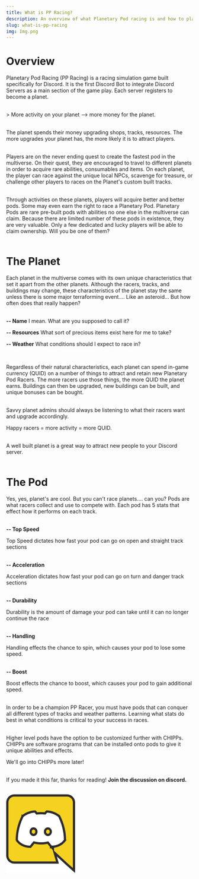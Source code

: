 ```yaml
---
title: What is PP Racing?
description: An overview of what Planetary Pod racing is and how to play it
slug: what-is-pp-racing
img: Img.png
---
```


# Overview

Planetary Pod Racing (PP Racing) is a racing simulation game built specifically for Discord. It is the first Discord Bot to integrate Discord Servers as a main section of the game play.
Each server registers to become a planet.

<br>
> More activity on your planet --> more money for the planet.
<br>
<br>

The planet spends their money upgrading shops, tracks, resources.
The more upgrades your planet has, the more likely it is to attract players.  
<br>

Players are on the never ending quest to create the fastest pod in the multiverse. On their quest, they are encouraged to travel to different planets in order to acquire rare abilities,
consumables and items. On each planet, the player can race against the unique local NPCs, scavenge for treasure, or challenge other players to races on the Planet's custom built tracks.  
<br>

Through activities on these planets, players will acquire better and better pods. Some may even earn the right to race a Planetary Pod. Planetary Pods are rare pre-built pods
with abilities no one else in the multiverse can claim. Because there are limited number of these pods in existence, they are very valuable. Only a few dedicated and lucky players will be able to claim ownership. Will you be one of them?  
<br>

# The Planet

Each planet in the multiverse comes with its own unique characteristics that set it apart from the other planets. Although the racers, tracks, and buildings may change, these characteristics of the planet
stay the same unless there is some major terraforming event.... Like an asteroid... But how often does that really happen?  
<br>

**-- Name**
    I mean. What are you supposed to call it?

**-- Resources**
    What sort of precious items exist here for me to take?

**-- Weather**
    What conditions should I expect to race in?

<br>

Regardless of their natural characteristics, each planet can spend in-game currency (QUID) on a number of things to attract and retain new Planetary Pod Racers. The more racers use those things, the more QUID the planet earns.
Buildings can then be upgraded, new buildings can be built, and unique bonuses can be bought.  
<br>

Savvy planet admins should always be listening to what their racers want and upgrade accordingly. 
<br>  

Happy racers = more activity = more QUID.  
<br>

A well built planet is a great way to attract new people to your Discord server.  
<br>

# The Pod

Yes, yes, planet's are cool. But you can't race planets.... can you? Pods are what racers collect and use to compete with. Each pod has 5 stats that effect how it performs on each track.  
<br>  


**-- Top Speed**

Top Speed dictates how fast your pod can go on open and straight track sections  
<br>

**-- Acceleration**

Acceleration dictates how fast your pod can go on turn and danger track sections  
<br>

**-- Durability**

Durability is the amount of damage your pod can take until it can no longer continue the race  
<br>

**-- Handling**

Handling effects the chance to spin, which causes your pod to lose some speed.  
<br>

**-- Boost**

Boost effects the chance to boost, which causes your pod to gain additional speed.  
<br>

In order to be a champion PP Racer, you must have pods that can conquer all different types of tracks and weather patterns. Learning what stats do best in what conditions is critical to your success in races.  
<br>

Higher level pods have the option to be customized further with CHIPPs. CHIPPs are software programs that can be installed onto pods to give it unique abilities and effects.  

We'll go into CHIPPs more later!  
<br>

If you made it this far, thanks for reading! **Join the discussion on discord.**  
<br>

<div><a href="https://discord.gg/9VJbcpNbyv"><img src="/images/Discord-Logo.svg" alt="Planetary Pod Racing Discord Link"></a></div>
